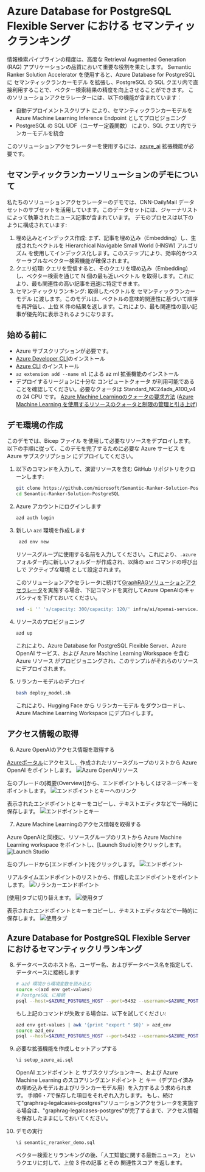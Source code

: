 # Azure Database for PostgreSQL Flexible Server における セマンティックランキング

情報検索パイプラインの精度は、高度な Retrieval Augmented Generation (RAG) アプリケーションの品質において重要な役割を果たします。
Semantic Ranker Solution Accelerator を使用すると、Azure Database for PostgreSQL に セマンティックランカーモデル を拡張し、PostgreSQL の SQL クエリ内で直接利用することで、ベクター検索結果の精度を向上させることができます。
このソリューションアクセラレーターには、以下の機能が含まれています：
* 自動デプロイメントスクリプト により、セマンティックランカーモデルを Azure Machine Learning Inference Endpoint としてプロビジョニング
* PostgreSQL の SQL UDF（ユーザー定義関数） により、SQL クエリ内でランカーモデルを統合

このソリューションアクセラレーターを使用するには、[azure_ai](https://learn.microsoft.com/en-us/azure/postgresql/flexible-server/generative-ai-azure-overview) 拡張機能が必要です。

## セマンティックランカーソリューションのデモについて

私たちのソリューションアクセラレーターのデモでは、CNN-DailyMail データセットのサブセットを活用しています。このデータセットには、ジャーナリストによって執筆されたニュース記事が含まれています。
デモのプロセスは以下のように構成されています:

   1. 埋め込みとインデックス作成: まず、記事を埋め込み（Embedding）し、生成されたベクトルを Hierarchical Navigable Small World (HNSW) アルゴリズム を使用してインデックス化します。このステップにより、効率的かつスケーラブルなベクター検索機能が確保されます。
   2. クエリ処理: クエリを受信すると、そのクエリを埋め込み（Embedding）し、ベクター検索を通じて N 個の最も近いベクトル を取得します。これにより、最も関連性の高い記事を迅速に特定できます。
   3. セマンティックリランキング: 取得したベクトルを セマンティックランカーモデル に渡します。このモデルは、ベクトルの意味的関連性に基づいて順序を再評価し、上位 K 件の結果を返します。これにより、最も関連性の高い記事が優先的に表示されるようになります。

## 始める前に

* Azure サブスクリプションが必要です。
* [Azure Developer CLI](https://learn.microsoft.com/en-us/azure/developer/azure-developer-cli/install-azd?tabs=winget-windows%2Cbrew-mac%2Cscript-linux&pivots=os-linux)のインストール
* [Azure CLI](https://learn.microsoft.com/en-us/cli/azure/install-azure-cli) のインストール
* `az extension add --name ml` による az ml 拡張機能のインストール
* デプロイするリージョンに十分な コンピュートクォータ が利用可能であることを確認してください。必要なクォータは Standard_NC24ads_A100_v4 の 24 CPU です。
[Azure Machine Learningのクォータの要求方法](how_to_request_quota_jp.md)
([Azure Machine Learning を使用するリソースのクォータと制限の管理と引き上げ](https://learn.microsoft.com/ja-jp/azure/machine-learning/how-to-manage-quotas?view=azureml-api-2))

## デモ環境の作成

このデモでは、Bicep ファイル を使用して必要なリソースをデプロイします。以下の手順に従って、このデモを完了するために必要な Azure サービス を Azure サブスクリプション にデプロイしてください。

1. 以下のコマンドを入力して、演習リソースを含む GitHub リポジトリをクローンします:

    ```bash
    git clone https://github.com/microsoft/Semantic-Ranker-Solution-PostgreSQL.git
    cd Semantic-Ranker-Solution-PostgreSQL
    ```

2. Azure アカウントにログインします
    ```bash
    azd auth login
    ```

3. 新しい `azd` 環境を作成します

   ```bash
    azd env new
    ```

    リソースグループに使用する名前を入力してください。これにより、`.azure` フォルダー内に新しいフォルダーが作成され、以降の `azd` コマンドの呼び出しで アクティブな環境 として設定されます。

    このソリューションアクセラレータに続けて[GraphRAGソリューションアクセラレータ](https://github.com/rioriost/graphrag-legalcases-postgres/blob/main/README_ja.md)を実施する場合、下記コマンドを実行してAzure OpenAIのキャパシティを下げておいてください。

    ```bash
    sed -i '' 's/capacity: 300/capacity: 120/' infra/ai/openai-service.bicep
    ```

4. リソースのプロビジョニング

    ```bash
    azd up
    ```

    これにより、Azure Database for PostgreSQL Flexible Server、Azure OpenAI サービス、および Azure Machine Learning Workspace を含む Azure リソース がプロビジョニングされ、このサンプルがそれらのリソースにデプロイされます。

5. リランカーモデルのデプロイ

   ```bash
   bash deploy_model.sh
   ```

   これにより、Hugging Face から リランカーモデル をダウンロードし、Azure Machine Learning Workspace にデプロイします。

## アクセス情報の取得

6. Azure OpenAIのアクセス情報を取得する

  [Azureポータル](https://portal.azure.com/)にアクセスし、作成されたリソースグループのリストから Azure OpenAI をポイントします。
  ![Azure OpenAIリソース](images/openai_01_jp.png)

  左のブレードの[概要(Overview)]から、エンドポイントもしくはマネージキーをポイントします。
  ![エンドポイントとキーへのリンク](images/openai_02_jp.png)

  表示されたエンドポイントとキーをコピーし、テキストエディタなどで一時的に保存します。
  ![エンドポイントとキー](images/openai_03_jp.png)

7. Azure Machine Learningのアクセス情報を取得する

  Azure OpenAIと同様に、リソースグループのリストから Azure Machine Learning workspace をポイントし、[Launch Studio]をクリックします。
  ![Launch Studio](images/azureml_01_jp.png)

  左のブレードから[エンドポイント]をクリックします。
  ![エンドポイント](images/azureml_02_jp.png)

  リアルタイムエンドポイントのリストから、作成したエンドポイントをポイントします。
  ![リランカーエンドポイント](images/azureml_03_jp.png)

  [使用]タブに切り替えます。
  ![使用タブ](images/azureml_04_jp.png)

  表示されたエンドポイントとキーをコピーし、テキストエディタなどで一時的に保存します。
  ![使用タブ](images/azureml_05_jp.png)

## Azure Database for PostgreSQL Flexible Server におけるセマンティックリランキング

8. データベースのホスト名、ユーザー名、およびデータベース名を指定して、データベースに接続します

    ```bash
    # azd 環境から環境変数を読み込む
    source <(azd env get-values)
    # PostgreSQL に接続
    psql --host=$AZURE_POSTGRES_HOST --port=5432 --username=$AZURE_POSTGRES_USERNAME --dbname=$AZURE_POSTGRES_DB_NAME
    ```

    もし上記のコマンドが失敗する場合は、以下を試してください:
    ```bash
    azd env get-values | awk '{print "export " $0}' > azd_env
    source azd_env
    psql --host=$AZURE_POSTGRES_HOST --port=5432 --username=$AZURE_POSTGRES_USERNAME --dbname=$AZURE_POSTGRES_DB_NAME
    ```

9. 必要な拡張機能を作成しセットアップする

    ```sql
    \i setup_azure_ai.sql
    ```

   OpenAI エンドポイント と サブスクリプションキー、および Azure Machine Learning のスコアリングエンドポイント と キー（デプロイ済みの埋め込みモデルおよびリランカーモデル用）を入力するよう求められます。
   手順6・7で保存した項目をそれぞれ入力します。
   もし、続けて"graphrag-legalcases-postgres"ソリューションアクセラレータを実施する場合は、"graphrag-legalcases-postgres"が完了するまで、アクセス情報を保存したままにしておいてください。

10. デモの実行

    ```sql
    \i semantic_reranker_demo.sql
    ```

    ベクター検索とリランキングの後、「人工知能に関する最新ニュース」 というクエリに対して、上位 3 件の記事 とその 関連性スコア を返します。
